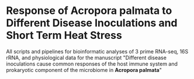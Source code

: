 # Response of Acropora palmata to Different Disease Inoculations and Short Term Heat Stress
All scripts and pipelines for bioinformatic analyses of 3 prime RNA-seq, 16S rRNA, and physiological data for the manuscript "Different disease inoculations cause common responses of the host immune system and prokaryotic component of the microbiome in **Acropora palmata**"
